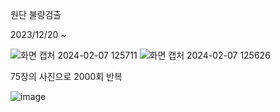 원단 불량검출


2023/12/20 ~ 


![화면 캡처 2024-02-07 125711](https://github.com/JUVING/-/assets/129962308/907f7da5-e546-4310-8d9e-c9219653205c)
![화면 캡처 2024-02-07 125626](https://github.com/JUVING/-/assets/129962308/0c6a931e-6b17-42a0-b9af-0c9a1b855695)


75장의 사진으로 2000회 반복


![image](https://github.com/JUVING/Fabric-defect-detection/assets/129962308/0d8265ad-d6c5-444e-8ad0-fd48311a0c72)
